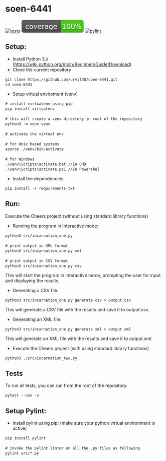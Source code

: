 # soen-6441
[![tests](https://github.com/urvil38/soen-6441/actions/workflows/tests.yaml/badge.svg)](https://github.com/urvil38/soen-6441/actions/workflows/tests.yaml)
[![coverage](docs/coverage-badge.svg)]()
[![pylint](https://github.com/urvil38/soen-6441/actions/workflows/pylint.yaml/badge.svg)](https://github.com/urvil38/soen-6441/actions/workflows/pylint.yaml)

## Setup:

- Install Python 3.x (https://wiki.python.org/moin/BeginnersGuide/Download)
- Clone the current repository

```console
git clone https://github.com/urvil38/soen-6441.git
cd soen-6441
```

- Setup virtual enviroment (venv)

```console
# install virtualenv using pip
pip install virtualenv

# this will create a venv directory in root of the repository
python3 -m venv venv

# activate the virtual env

# for Unix based systems
source ./venv/bin/activate

# for Windows
.\venv\Scripts\activate.bat //In CMD
.\venv\Scripts\activate.ps1 //In Powershel
```

- Install the dependencies

```console
pip install -r requirements.txt
```

## Run:

Execute the Cheers project (without using standard library functions)

-  Running the program in interactive mode:
```console
python3 src/incarnation_one.py

# print output in XML format
python3 src/incarnation_one.py xml

# print output in CSV format
python3 src/incarnation_one.py csv
```
This will start the program in interactive mode, prompting the user for input and displaying the results.

- Generating a CSV file:
```console
python3 src/incarnation_one.py generate csv > output.csv
```
This will generate a CSV file with the results and save it to output.csv.

- Generating an XML file:
```console
python3 src/incarnation_one.py generate xml > output.xml
```
This will generate an XML file with the results and save it to output.xml.


- Execute the Cheers project (with using standard library functions)

```console
python3 ./src/incarnation_two.py
```

## Tests
To run all tests, you can run from the root of the repository:
```console
pytest --cov -v
```

## Setup Pylint:

- Install pylint using pip: (make sure your python virtual environment is active)

```console
pip install pylint

# invoke the pylint linter on all the .py files as following
pylint src/*.py
```
